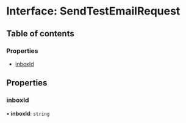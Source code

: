 # Interface: SendTestEmailRequest

## Table of contents

### Properties

- [inboxId](SendTestEmailRequest.md#inboxid)

## Properties

### inboxId

• **inboxId**: `string`
